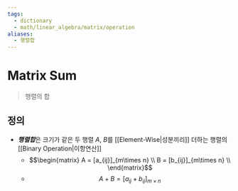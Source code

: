 ```yaml
---
tags:
  - dictionary
  - math/linear_algebra/matrix/operation
aliases:
  - 행렬합
---
```

# Matrix Sum
> 행렬의 합
## 정의
+ ***행렬합***은 크기가 같은 두 행렬 $A$, $B$를 [[Element-Wise|성분끼리]] 더하는 행렬의 [[Binary Operation|이항연산]]
	+ $$\begin{matrix}
A = [a_{ij}]_{m\times n} \\
B = [b_{ij}]_{m\times n} \\
\end{matrix}$$
	+ $$A+B = [a_{ij}+b_{ij}]_{m\times n}$$